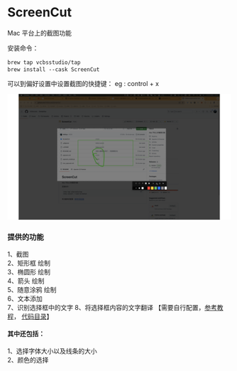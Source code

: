 # ScreenCut
Mac 平台上的截图功能

安装命令：
```
brew tap vcbsstudio/tap 
brew install --cask ScreenCut
```

可以到偏好设置中设置截图的快捷键： eg : control + x 

![截图绘制的效果：](./readmeImgs/image.png)


### 提供的功能
1、截图 <br/>
2、矩形框 绘制 <br/>
3、椭圆形 绘制 <br/>
4、箭头 绘制 <br/>
5、随意涂鸦 绘制 <br/>
6、文本添加 <br/>
7、识别选择框中的文字
8、将选择框内容的文字翻译 【需要自行配置，[参考教程](https://hly-tech.gitbook.io/front-end/front-end/apple/library/coreml/zhi-xing-python-jiao-ben-diao-yong-ai/shi-yong-rest-api)， [代码目录](./backend/translate.py)】 <br/>

#### 其中还包括：
1、选择字体大小以及线条的大小  <br/>
2、颜色的选择 <br/>
